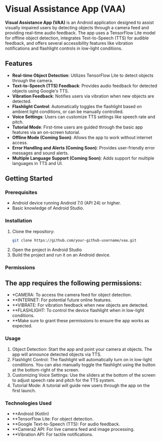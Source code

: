 # Visual Assistance App (VAA)

**Visual Assistance App (VAA)** is an Android application designed to assist visually impaired users by detecting objects through a camera feed and providing real-time audio feedback. The app uses a TensorFlow Lite model for offline object detection, integrates Text-to-Speech (TTS) for audible feedback, and offers several accessibility features like vibration notifications and flashlight controls in low-light conditions.

## Features

- **Real-time Object Detection**: Utilizes TensorFlow Lite to detect objects through the camera.
- **Text-to-Speech (TTS) Feedback**: Provides audio feedback for detected objects using Google's TTS.
- **Vibration Feedback**: Notifies users via vibration when new objects are detected.
- **Flashlight Control**: Automatically toggles the flashlight based on ambient light conditions, or can be manually controlled.
- **Voice Settings**: Users can customize TTS settings like speech rate and pitch.
- **Tutorial Mode**: First-time users are guided through the basic app features via an on-screen tutorial.
- **Offline Mode (Coming Soon)**: Allows the app to work without internet access.
- **Error Handling and Alerts (Coming Soon)**: Provides user-friendly error messages and sound alerts.
- **Multiple Language Support (Coming Soon)**: Adds support for multiple languages in TTS and UI.

## Getting Started

### Prerequisites

- Android device running Android 7.0 (API 24) or higher.
- Basic knowledge of Android Studio.

### Installation

1. Clone the repository:
   ```bash
   git clone https://github.com/your-github-username/vaa.git
2. Open the project in Android Studio
3. Build the project and run it on an Android device.

### Permissions

## The app requires the following permissions:

- *CAMERA: To access the camera feed for object detection.
- **INTERNET: For potential future online features.
- **VIBRATE: For vibration feedback when new objects are detected.
- **FLASHLIGHT: To control the device flashlight when in low-light conditions.
- **Make sure to grant these permissions to ensure the app works as expected.

### Usage
1. Object Detection: Start the app and point your camera at objects. The app will announce detected objects via TTS.
2. Flashlight Control: The flashlight will automatically turn on in low-light conditions. You can also manually toggle the flashlight using the button at the bottom-right of the screen.
3. Customizing Voice Settings: Use the sliders at the bottom of the screen to adjust speech rate and pitch for the TTS system.
4. Tutorial Mode: A tutorial will guide new users through the app on the first launch.

### Technologies Used
- **Android (Kotlin)
- **TensorFlow Lite: For object detection.
- **Google Text-to-Speech (TTS): For audio feedback.
- **Camera2 API: For live camera feed and image processing.
- **Vibration API: For tactile notifications.
